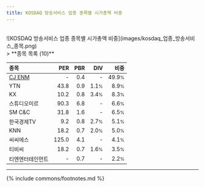 ```yaml
---
title: KOSDAQ 방송서비스 업종 종목별 시가총액 비중
---
```

<br>
![KOSDAQ 방송서비스 업종 종목별 시가총액 비중](images/kosdaq_업종_방송서비스_종목.png)
<br>
> **종목 목록 (10)**<a id="list"></a>

| **종목** | **PER** | **PBR** | **DIV** | **비중** |
| :------- | ------: | ------: | ------: | -------: |
| [CJ ENM](/035760/) | - | 0.4 | - | 49.9<small>%</small> |
| YTN | 43.8 | 0.9 | 1.1<small>%</small> | 8.9<small>%</small> |
| KX | 10.2 | 0.8 | 3.4<small>%</small> | 8.3<small>%</small> |
| 스튜디오미르 | 90.3 | 6.8 | - | 6.6<small>%</small> |
| SM C&C | 31.8 | 1.6 | - | 6.5<small>%</small> |
| 한국경제TV | 9.2 | 0.8 | 2.7<small>%</small> | 5.1<small>%</small> |
| KNN | 18.2 | 0.7 | 2.0<small>%</small> | 5.0<small>%</small> |
| 씨씨에스 | 125.0 | 4.1 | - | 4.1<small>%</small> |
| 티비씨 | 18.2 | 0.7 | 1.6<small>%</small> | 3.5<small>%</small> |
| 티엔엔터테인먼트 | - | 0.7 | - | 2.2<small>%</small> |

---
{% include commons/footnotes.md %}